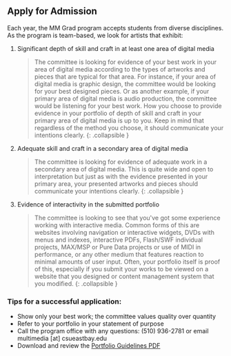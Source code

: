 ## Apply for Admission

Each year, the MM Grad program accepts students from diverse disciplines. As the program is team-based, we look for artists that exhibit:

1. Significant depth of skill and craft in at least one area of digital media 

    > The committee is looking for evidence of your best work in your area of digital media according to the types of artworks and pieces that are typical for that area. For instance, if your area of digital media is graphic design, the committee would be looking for your best designed pieces. Or as another example, if your primary area of digital media is audio production, the committee would be listening for your best work. How you choose to provide evidence in your portfolio of depth of skill and craft in your primary area of digital media is up to you. Keep in mind that regardless of the method you choose, it should communicate your intentions clearly.
    {: .collapsible }
2. Adequate skill and craft in a secondary area of digital media 

    > The committee is looking for evidence of adequate work in a secondary area of digital media. This is quite wide and open to interpretation but just as with the evidence presented in your primary area, your presented artworks and pieces should communicate your intentions clearly.
    {: .collapsible }
3. Evidence of interactivity in the submitted portfolio 

    > The committee is looking to see that you've got some experience working with interactive media. Common forms of this are websites involving navigation or interactive widgets, DVDs with menus and indexes, interactive PDFs, Flash/SWF individual projects, MAX/MSP or Pure Data projects or use of MIDI in performance, or any other medium that features reaction to minimal amounts of user input. Often, your portfolio itself is proof of this, especially if you submit your works to be viewed on a website that you designed or content management system that you modified.
    {: .collapsible }

### Tips for a successful application:

* Show only your best work; the committee values quality over quantity
* Refer to your portfolio in your statement of purpose
* Call the program office with any questions: (510) 936-2781 or email multimedia [at] csueastbay.edu
* Download and review the [Portfolio Guidelines PDF](http://multimedia.csueastbay.edu/forms/portfolio-guidelines.pdf)
